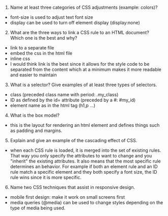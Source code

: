1. Name at least three categories of CSS adjustments (example: colors)?
* font-size is used to adjust text font size
* display can be used to turn off element display (display:none)
2. What are the three ways to link a CSS rule to an HTML document? Which one is the best and why?
* link to a separate file
* embed the css in the html file
* inline css
* I would think link is the best since it allows for the style code to be separated from the content which at a minimum makes it more readable and easier to maintain
3. What is a selector? Give examples of at least three types of selectors.
* class (preceded class name with period: .my_class)
* ID as defined by the id= attribute (preceded by a #: #my_id)
* element name as in the html tag (h1,p ...)
4. What is the box model?
* this is the layout for rendering an html element and defines things such as padding and margins.
5. Explain and give an example of the cascading effect of CSS.
* when each CSS rule is loaded, it is merged into the set of existing rules. That way you only specify the attributes to want to change and you "inherit" the existing attributes. It also means that the most specific rule determines an behavior. For example if both an element rule and an ID rule match a specific element and they both specify a font size, the ID rule wins since it is more specific.
6. Name two CSS techniques that assist in responsive design.
* mobile first design: make it work on small screens first
* media queries (@media) can be used to change styles depending on the type of media being used.